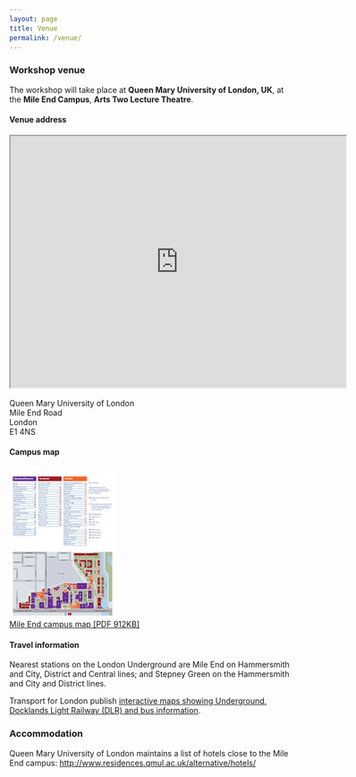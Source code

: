 ```yaml
---
layout: page
title: Venue
permalink: /venue/
---
```


### Workshop venue

The workshop will take place at **Queen Mary University of London, UK**, at the **Mile End Campus**, **Arts Two Lecture Theatre**.<br>

#### Venue address

<iframe src="https://www.google.com/maps/embed?pb=!1m18!1m12!1m3!1d2482.40849239505!2d-0.04256854808755788!3d51.524067079537886!2m3!1f0!2f0!3f0!3m2!1i1024!2i768!4f13.1!3m3!1m2!1s0x48761d2f4ebb40dd%3A0xc0cca7de33120519!2sQueen+Mary+University+of+London!5e0!3m2!1sen!2suk!4v1539351975334" allowfullscreen="" width="600" height="450"></iframe>

Queen Mary University of London<br>
Mile End Road<br>
London<br>
E1 4NS<br>

#### Campus map
<a href="/assets/Mile-End_map-May2018.pdf"><img src="/assets/mile-end-campus-map.jpg" alt="Mile End Campus map"  style="      " /></a><br>
<a href="/assets/Mile-End_map-May2018.pdf">Mile End campus map [PDF 912KB]</a><br>

#### Travel information

Nearest stations on the London Underground are Mile End on Hammersmith and City, District and Central lines; and Stepney Green on the Hammersmith and City and District lines.<br>

Transport for London publish <a href="https://tfl.gov.uk/maps">interactive maps showing Underground, Docklands Light Railway (DLR) and bus information</a>.<br>

### Accommodation

Queen Mary University of London maintains a list of hotels close to the Mile End campus: <a href="http://www.residences.qmul.ac.uk/alternative/hotels/">http://www.residences.qmul.ac.uk/alternative/hotels/</a>
